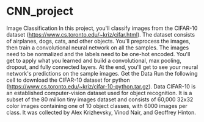 # CNN_project
Image Classification In this project, you'll classify images from the CIFAR-10 dataset (https://www.cs.toronto.edu/~kriz/cifar.html). The dataset consists of airplanes, dogs, cats, and other objects. You'll preprocess the images, then train a convolutional neural network on all the samples. The images need to be normalized and the labels need to be one-hot encoded. You'll get to apply what you learned and build a convolutional, max pooling, dropout, and fully connected layers. At the end, you'll get to see your neural network's predictions on the sample images. Get the Data Run the following cell to download the CIFAR-10 dataset for python (https://www.cs.toronto.edu/~kriz/cifar-10-python.tar.gz). Data CIFAR-10 is an established computer-vision dataset used for object recognition. It is a subset of the 80 million tiny images dataset and consists of 60,000 32x32 color images containing one of 10 object classes, with 6000 images per class. It was collected by Alex Krizhevsky, Vinod Nair, and Geoffrey Hinton.
